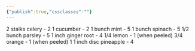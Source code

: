 ```yaml
---
{"publish":true,"cssclasses":""}
---
```


2 stalks celery - 2
1 cucumber - 2
1 bunch mint - 5
1 bunch spinach - 5
1/2 bunch parsley - 5
1 inch ginger root - 4
1/4 lemon - 1 (when peeled)
3/4 orange - 1 (when peeled)
1 1 inch disc pineapple - 4
